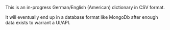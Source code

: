 This is an in-progress German/English (American) dictionary in CSV format.  

It will eventually end up in a database format like MongoDb after enough data exists to warrant a UI/API.